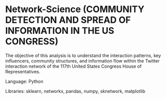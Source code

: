 # Network-Science (COMMUNITY DETECTION AND SPREAD OF INFORMATION IN THE US CONGRESS)
The objective of this analysis is to understand the interaction patterns, key influencers, community structures, and information flow within the Twitter interaction network of the
117th United States Congress House of Representatives.

Language: Python

Libraries: sklearn, networkx, pandas, numpy, sknetwork, matplotlib
